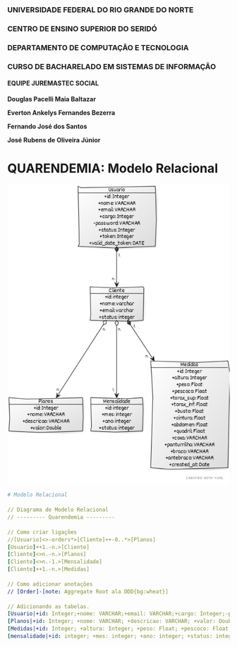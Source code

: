 ### UNIVERSIDADE FEDERAL DO RIO GRANDE DO NORTE

### CENTRO DE ENSINO SUPERIOR DO SERIDÓ

### DEPARTAMENTO DE COMPUTAÇÃO E TECNOLOGIA

### CURSO DE BACHARELADO EM SISTEMAS DE INFORMAÇÃO

#### EQUIPE JUREMASTEC SOCIAL

**Douglas Pacelli Maia Baltazar**

**Everton Ankelys Fernandes Bezerra**

**Fernando José dos Santos**

**José Rubens de Oliveira Júnior**

# QUARENDEMIA: Modelo Relacional

![Modelo Relacional](diagramasIMGS/modRelacional.jpg)

```yml
# Modelo Relacional

// Diagrama de Modelo Relacional
// --------- Quarendemia ---------

// Como criar ligações
//[Usuario]<>-orders*>[Cliente]++-0..*>[Planos]
[Usuario]++1.-n.>[Cliente]
[Cliente]<>n.-n.>[Planos]
[Cliente]<>n.-1.>[Mensalidade]
[Cliente]++1.-n.>[Medidas]

// Como adicionar anotações
// [Order]-[note: Aggregate Root ala DDD{bg:wheat}]

// Adicionando as tabelas.
[Usuario|+id: Integer;+nome: VARCHAR;+email: VARCHAR;+cargo: Integer;-password: VARCHAR;+status: Integer;+token: Integer;+valid_date_token: DATE]
[Planos|+id: Integer; +nome: VARCHAR; +descricao: VARCHAR; +valor: Double][Cliente|+id: integer; +nome: varchar; +email: varchar; +status: integer]
[Medidas|+id: Integer; +altura: Integer; +peso: Float; +pescoco: Float; +torax_sup: Float; +torax_inf: Float;+busto: Float; +cintura: Float; +abdomen: Float; +quadril: Float; +coxa: VARCHAR; +panturrilha: VARCHAR; +braco: VARCHAR; +antebraco: VARCHAR; +created_at: Date]
[mensalidade|+id: integer; +mes: integer; +ano: integer; +status: integer]
```
